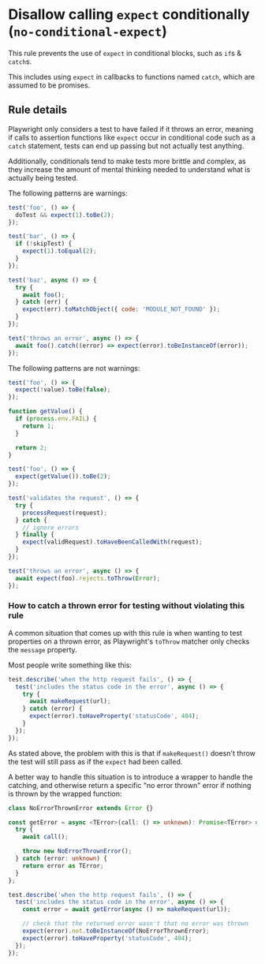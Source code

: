 # Disallow calling `expect` conditionally (`no-conditional-expect`)

This rule prevents the use of `expect` in conditional blocks, such as `if`s &
`catch`s.

This includes using `expect` in callbacks to functions named `catch`, which are
assumed to be promises.

## Rule details

Playwright only considers a test to have failed if it throws an error, meaning
if calls to assertion functions like `expect` occur in conditional code such as
a `catch` statement, tests can end up passing but not actually test anything.

Additionally, conditionals tend to make tests more brittle and complex, as they
increase the amount of mental thinking needed to understand what is actually
being tested.

The following patterns are warnings:

```js
test('foo', () => {
  doTest && expect(1).toBe(2);
});

test('bar', () => {
  if (!skipTest) {
    expect(1).toEqual(2);
  }
});

test('baz', async () => {
  try {
    await foo();
  } catch (err) {
    expect(err).toMatchObject({ code: 'MODULE_NOT_FOUND' });
  }
});

test('throws an error', async () => {
  await foo().catch((error) => expect(error).toBeInstanceOf(error));
});
```

The following patterns are not warnings:

```js
test('foo', () => {
  expect(!value).toBe(false);
});

function getValue() {
  if (process.env.FAIL) {
    return 1;
  }

  return 2;
}

test('foo', () => {
  expect(getValue()).toBe(2);
});

test('validates the request', () => {
  try {
    processRequest(request);
  } catch {
    // ignore errors
  } finally {
    expect(validRequest).toHaveBeenCalledWith(request);
  }
});

test('throws an error', async () => {
  await expect(foo).rejects.toThrow(Error);
});
```

### How to catch a thrown error for testing without violating this rule

A common situation that comes up with this rule is when wanting to test
properties on a thrown error, as Playwright's `toThrow` matcher only checks the
`message` property.

Most people write something like this:

```typescript
test.describe('when the http request fails', () => {
  test('includes the status code in the error', async () => {
    try {
      await makeRequest(url);
    } catch (error) {
      expect(error).toHaveProperty('statusCode', 404);
    }
  });
});
```

As stated above, the problem with this is that if `makeRequest()` doesn't throw
the test will still pass as if the `expect` had been called.

A better way to handle this situation is to introduce a wrapper to handle the
catching, and otherwise return a specific "no error thrown" error if nothing is
thrown by the wrapped function:

```typescript
class NoErrorThrownError extends Error {}

const getError = async <TError>(call: () => unknown): Promise<TError> => {
  try {
    await call();

    throw new NoErrorThrownError();
  } catch (error: unknown) {
    return error as TError;
  }
};

test.describe('when the http request fails', () => {
  test('includes the status code in the error', async () => {
    const error = await getError(async () => makeRequest(url));

    // check that the returned error wasn't that no error was thrown
    expect(error).not.toBeInstanceOf(NoErrorThrownError);
    expect(error).toHaveProperty('statusCode', 404);
  });
});
```

